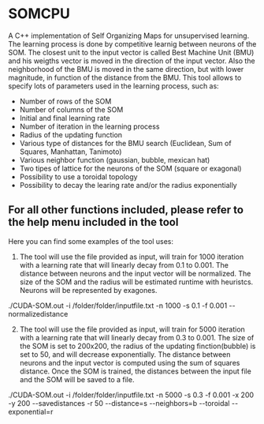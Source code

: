 # SOMCPU
A C++ implementation of Self Organizing Maps for unsupervised learning.
The learning process is done by competitive learnig between neurons of the SOM.
The closest unit to the input vector is called Best Machine Unit (BMU) and his weigths vector is moved in the direction of the input vector.
Also the neighborhood of the BMU is moved in the same direction, but with lower magnitude, in function of the distance from the BMU.
This tool allows to specify lots of parameters used in the learning process, such as:
- Number of rows of the SOM
- Number of columns of the SOM
- Initial and final learning rate
- Number of iteration in the learning process
- Radius of the updating function
- Various type of distances for the BMU search (Euclidean, Sum of Squares, Manhattan, Tanimoto)
- Various neighbor function (gaussian, bubble, mexican hat)
- Two tipes of lattice for the neurons of the SOM (square or exagonal)
- Possibility to use a toroidal topology
- Possibility to decay the learing rate and/or the radius exponentially

For all other functions included, please refer to the help menu included in the tool
--------------------------------------------------------

Here you can find some examples of the tool uses:
1) The tool will use the file provided as input, will train for 1000 iteration with a  learning rate that 
will linearly decay from 0.1 to 0.001. The distance between neurons and the input vector will be normalized. 
The size of the SOM and the radius will be estimated runtime with heuristcs. Neurons will be represented by exagones.

./CUDA-SOM.out -i /folder/folder/inputfile.txt -n 1000 -s 0.1 -f 0.001 --normalizedistance

2) The tool will use the file provided as input, will train for 5000 iteration with a learning rate that 
will linearly decay from 0.3 to 0.001. The size of the SOM is set to 200x200, the radius of the updating finction(bubble)
is set to 50, and will decrease exponentially. The distance between neurons and the input vector is computed 
using the sum of squares distance. Once the SOM is trained, the distances between the input file and the SOM will be
saved to a file.

./CUDA-SOM.out -i /folder/folder/inputfile.txt -n 5000 -s 0.3 -f 0.001 -x 200 -y 200 --savedistances -r 50 --distance=s --neighbors=b --toroidal --exponential=r

